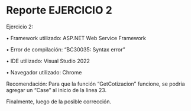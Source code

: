 # Reporte EJERCICIO 2

Ejercicio 2:

•	Framework utilizado: ASP.NET Web Service Framework

•	Error de compilación: “BC30035: Syntax error”

•	IDE utilizado: Visual Studio 2022

•	Navegador utilizado: Chrome
 
Recomendación: Para que la función “GetCotizacion” funcione, se podria agregar un “Case” al inicio de la linea 23.






Finalmente, luego de la posible corrección.
 
















